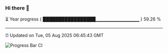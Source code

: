 ### Hi there 👋

⏳ Year progress { █████████████████▁▁▁▁▁▁▁▁▁▁▁▁▁ } 59.26 %

---

⏰ Updated on Tue, 05 Aug 2025 06:45:43 GMT

![Progress Bar CI](https://github.com/DhruviPatel157/GitHub-Actions-Demo/workflows/Progress%20Bar%20CI/badge.svg)
